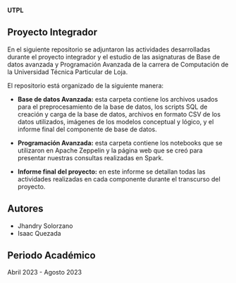 **UTPL**
## Proyecto Integrador 

En el siguiente repositorio se adjuntaron las actividades desarrolladas durante el proyecto integrador y el estudio de las asignaturas de Base de datos avanzada y Programación Avanzada de la carrera de Computación de la Universidad Técnica Particular de Loja.

El repositorio está organizado de la siguiente manera:

- **Base de datos Avanzada:** esta carpeta contiene los archivos usados para el preprocesamiento de la base de datos, los scripts SQL de creación y carga de la base de datos, archivos en formato CSV de los datos utilizados, imágenes de los modelos conceptual y lógico, y el informe final del componente de base de datos.

- **Programación Avanzada:** esta carpeta contiene los notebooks que se utilizaron en Apache Zeppelin y la página web que se creó para presentar nuestras consultas realizadas en Spark.

- **Informe final del proyecto:** en este informe se detallan todas las actividades realizadas en cada componente durante el transcurso del proyecto.

## Autores

- Jhandry Solorzano
- Isaac Quezada


## Periodo Académico
Abril 2023 - Agosto 2023
